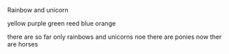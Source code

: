 Rainbow and unicorn 

yellow 
purple 
green
reed 
blue
orange

there are so far only rainbows and unicorns
noe there are ponies
now ther are horses
